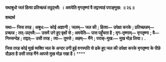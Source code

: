 **यथाबुधो जलं हित्वा प्रतिच्छन्नं तदुद्भवै: ।** **अवयेति मृगतृष्णां वै तद्वत्त्वाहं पराङ्मुख: ॥ २६॥** 

**शब्दार्थ** 

**यथा—** **जिस तरह** **; अबुध:—** **कोई अज्ञानी** **; जलम्—** **जल की** **; हित्वा—** **उपेक्षा करके** **; प्रतिच्छन्नम्—** **प्रच्छन्न** **; तत्-उद्भवै:—** **उसमें** **उगे हुए वृक्षों से** **; अवयेति—** **पास पहुँचता है** **; मृग-तृष्णाम्—** **मृगतृष्णा** **; वै—** **निस्सन्देह** **; तद्वत्—** **उसी तरह** **; त्वा—** **तुमसे** **; अहम्—** **मैंने** **; पराक्-मुख:—** **मुख मोड़ लिया।** **.** 

**जिस तरह कोई मूर्ख व्यक्ति जल के अन्दर उगी हुई वनस्पति से ढके हुए जल की उपेक्षा** **करके मृगतृष्णा के पीछे दौड़ता है उसी तरह मैंने आपसे मुख मोड़ रखा है।** **** 